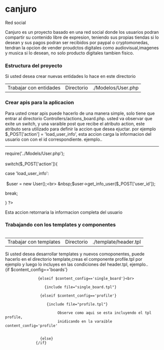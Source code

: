 # canjuro
Red social

<p>
  Canjuro es un proyecto basado en una red social donde los usuarios podran compartir su contenido
  libre de expresion, teniendo sus propias tiendas si lo desean y sus pagos podran ser recibidos por paypal
  o cryptomonedas, tendran la opcion de vender proudctos digitales como audiovisual,imagenes y musica si lo desean,
  no solo producto digitales tambien fisico.
</p>

<h3>Estructura del proyecto</h3>

<p>Si usted desea crear nuevas entidades lo hace en este directorio</p>
<table>
  <td>Trabajar con entidades</td>
  <td>Directorio</td>
  <td>./Modelos/User.php</td>
<table>

 <h3>Crear apis para la aplicacion</h3>
 <p>Para usted crear apis puede hacerlo de una manera simple, solo tiene que entrar al directorio Controllers/actions_board.php.
  usted va observar que exite un switch, y una varaible post que recibe el atributo action, este atributo sera utilizado para 
  definir la accion que desea ejuctar. por ejemplo $_POST['action'] = 'load_user_info', esta accion carga la informacion del usuario con
  con el id  correspondiente. ejemplo..<br/>
  <hr>
  <?php
  <br>
  require('../Models/User.php');
  <br><br>
  switch($_POST['action']){
    
   case 'load_user_info':<br><br>
        &nbsp;$user = new User();<br>
        &nbsp;$user->get_info_user($_POST['user_id']);
   
   break;
   
   
  }
  ?>
   <p>Esta accion retornaria la informacion completa del usuario</p>
  </p>
  
  <h3>Trabajando con los templates y componentes</h3>
    <table>
      <td>Trabajar con templates</td>
      <td>Directorio</td>
      <td>./template/header.tpl</td>
    <table>
  <p>Si usted desea desarrollar templates y nuevos comoponentes, puede hacerlo en el directorio template,creas
  el componente profile.tpl por ejemplo y luego lo incluyes en las condiciones del header.tpl, ejemplo..<br/>
     {if $content_config=='boards'}<br>
                
                   {elseif $content_config=='single_board'}<br>
                   
                      {include file="single_board.tpl"}
                      
                    {elseif $content_config=='profile'}
                       
                       {include file="profile.tpl"}  
                              
                            Observe como aqui se esta incluyendo el tpl profile, 
                            inidicando en la varaible content_config='profile'
                           
                                                          
                    {else}
                  {/if}
              
  
  
  
  
  </p>

  
